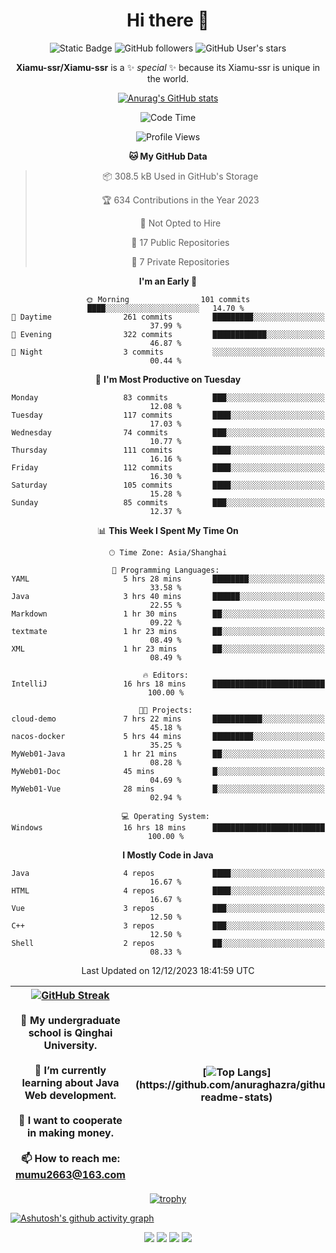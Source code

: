 
<!--

Here are some ideas to get you started:

- 🔭 I’m currently working on ...
- 🌱 I’m currently learning ...
- 👯 I’m looking to collaborate on ...
- 🤔 I’m looking for help with ...
- 💬 Ask me about ...
- 📫 How to reach me: ...
- 😄 Pronouns: ...
- ⚡ Fun fact: ...
-->

<div align=center>
  <div>
    
  # Hi there 👋
  ![Static Badge](https://img.shields.io/badge/build-pass-green)
  ![GitHub followers](https://img.shields.io/github/followers/Xiamu-ssr)
  ![GitHub User's stars](https://img.shields.io/github/stars/Xiamu-ssr)

  **Xiamu-ssr/Xiamu-ssr** is a ✨ _special_ ✨ because its Xiamu-ssr is unique in the world.
  </div>
</div>

<div align="center">

  [![Anurag's GitHub stats](https://github-readme-stats.vercel.app/api?username=Xiamu-ssr&count_private=true&show_icons=true&theme=ambient_gradient)](https://github.com/anuraghazra/github-readme-stats)

  <!--START_SECTION:waka-->
![Code Time](http://img.shields.io/badge/Code%20Time-149%20hrs%2054%20mins-blue)

![Profile Views](http://img.shields.io/badge/Profile%20Views-9-blue)

**🐱 My GitHub Data** 

> 📦 308.5 kB Used in GitHub's Storage 
 > 
> 🏆 634 Contributions in the Year 2023
 > 
> 🚫 Not Opted to Hire
 > 
> 📜 17 Public Repositories 
 > 
> 🔑 7 Private Repositories 
 > 
**I'm an Early 🐤** 

```text
🌞 Morning                101 commits         ████░░░░░░░░░░░░░░░░░░░░░   14.70 % 
🌆 Daytime                261 commits         █████████░░░░░░░░░░░░░░░░   37.99 % 
🌃 Evening                322 commits         ████████████░░░░░░░░░░░░░   46.87 % 
🌙 Night                  3 commits           ░░░░░░░░░░░░░░░░░░░░░░░░░   00.44 % 
```
📅 **I'm Most Productive on Tuesday** 

```text
Monday                   83 commits          ███░░░░░░░░░░░░░░░░░░░░░░   12.08 % 
Tuesday                  117 commits         ████░░░░░░░░░░░░░░░░░░░░░   17.03 % 
Wednesday                74 commits          ███░░░░░░░░░░░░░░░░░░░░░░   10.77 % 
Thursday                 111 commits         ████░░░░░░░░░░░░░░░░░░░░░   16.16 % 
Friday                   112 commits         ████░░░░░░░░░░░░░░░░░░░░░   16.30 % 
Saturday                 105 commits         ████░░░░░░░░░░░░░░░░░░░░░   15.28 % 
Sunday                   85 commits          ███░░░░░░░░░░░░░░░░░░░░░░   12.37 % 
```


📊 **This Week I Spent My Time On** 

```text
🕑︎ Time Zone: Asia/Shanghai

💬 Programming Languages: 
YAML                     5 hrs 28 mins       ████████░░░░░░░░░░░░░░░░░   33.58 % 
Java                     3 hrs 40 mins       ██████░░░░░░░░░░░░░░░░░░░   22.55 % 
Markdown                 1 hr 30 mins        ██░░░░░░░░░░░░░░░░░░░░░░░   09.22 % 
textmate                 1 hr 23 mins        ██░░░░░░░░░░░░░░░░░░░░░░░   08.49 % 
XML                      1 hr 23 mins        ██░░░░░░░░░░░░░░░░░░░░░░░   08.49 % 

🔥 Editors: 
IntelliJ                 16 hrs 18 mins      █████████████████████████   100.00 % 

🐱‍💻 Projects: 
cloud-demo               7 hrs 22 mins       ███████████░░░░░░░░░░░░░░   45.18 % 
nacos-docker             5 hrs 44 mins       █████████░░░░░░░░░░░░░░░░   35.25 % 
MyWeb01-Java             1 hr 21 mins        ██░░░░░░░░░░░░░░░░░░░░░░░   08.28 % 
MyWeb01-Doc              45 mins             █░░░░░░░░░░░░░░░░░░░░░░░░   04.69 % 
MyWeb01-Vue              28 mins             █░░░░░░░░░░░░░░░░░░░░░░░░   02.94 % 

💻 Operating System: 
Windows                  16 hrs 18 mins      █████████████████████████   100.00 % 
```

**I Mostly Code in Java** 

```text
Java                     4 repos             ████░░░░░░░░░░░░░░░░░░░░░   16.67 % 
HTML                     4 repos             ████░░░░░░░░░░░░░░░░░░░░░   16.67 % 
Vue                      3 repos             ███░░░░░░░░░░░░░░░░░░░░░░   12.50 % 
C++                      3 repos             ███░░░░░░░░░░░░░░░░░░░░░░   12.50 % 
Shell                    2 repos             ██░░░░░░░░░░░░░░░░░░░░░░░   08.33 % 
```




 Last Updated on 12/12/2023 18:41:59 UTC
<!--END_SECTION:waka-->

</div>


<div align="center">

| [![GitHub Streak](https://streak-stats.demolab.com?user=Xiamu-ssr&theme=blood)](https://git.io/streak-stats) <br/><br/> 🔭 My undergraduate school is Qinghai University. <br/><br/> 🌱 I’m currently learning about Java Web development. <br/><br> 👯 I want to cooperate in making money. <br/><br/> 📫 How to reach me: mumu2663@163.com | [![Top Langs](https://github-readme-stats.vercel.app/api/top-langs/?username=Xiamu-ssr&layout=donut&langs_count=16&text_color=000&icon_color=fff&theme=graywhite")](https://github.com/anuraghazra/github-readme-stats) |
| ----- | --- |
  
</div>

<!--

[![Readme Card](https://github-readme-stats.vercel.app/api/pin/?username=Xiamu-ssr&repo=OMP-DFSG&theme=graywhite)](https://github.com/anuraghazra/github-readme-stats)

-->

<div align="center">

[![trophy](https://github-profile-trophy.vercel.app/?username=Xiamu-ssr&row=1&theme=onedark)](https://github.com/ryo-ma/github-profile-trophy)
  
</div>

[![Ashutosh's github activity graph](https://github-readme-activity-graph.vercel.app/graph?username=Xiamu-ssr&theme=react)](https://github.com/ashutosh00710/github-readme-activity-graph)

<div align="center">

[![](https://stats.justsong.cn/api/leetcode/?username=xiamusss&cn=true&theme=vue)](https://leetcode.cn/u/xiamusss/)
[![](https://stats.justsong.cn/api/zhihu?username=1138882663&theme=vue)](https://www.zhihu.com/people/1138882663)
[![](https://stats.justsong.cn/api/bilibili/?id=1398826277&theme=vue)](https://space.bilibili.com/1398826277)
[![](https://stats.justsong.cn/api/csdn?id=m0_51390969&theme=vue)](https://blog.csdn.net/m0_51390969)
  
</div>





